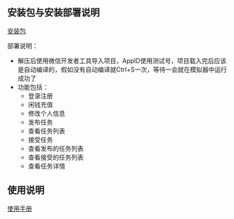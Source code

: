 ## 安装包与安装部署说明
[安装包](https://github.com/sysu-swsad-2019/Document/blob/master/img/%E5%AE%89%E8%A3%85%E5%8C%85.zip)

部署说明：
- 解压后使用微信开发者工具导入项目，AppID使用测试号，项目载入完后应该是自动编译的，假如没有自动编译就Ctrl+S一次，等待一会就在模拟器中运行成功了
- 功能包括：
  - 登录注册
  - 闲钱充值
  - 修改个人信息
  - 发布任务
  - 查看任务列表
  - 接受任务
  - 查看发布的任务列表
  - 查看接受的任务列表
  - 查看任务详情
## 使用说明
[使用手册](https://github.com/sysu-swsad-2019/Document/blob/master/%E4%BD%BF%E7%94%A8%E6%89%8B%E5%86%8C.md)
